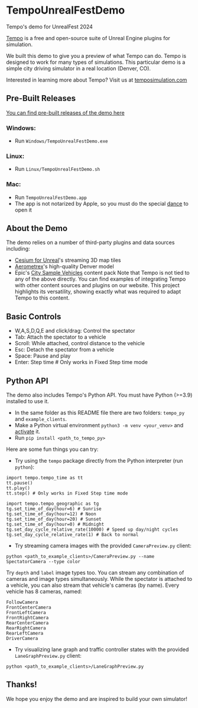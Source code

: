 # TempoUnrealFestDemo
Tempo's demo for UnrealFest 2024

[Tempo](https://github.com/tempo-sim/Tempo/) is a free and open-source suite of Unreal Engine plugins for simulation.

We built this demo to give you a preview of what Tempo can do. Tempo is designed to work for many types of simulations. This particular demo is a simple city driving simulator in a real location (Denver, CO).

Interested in learning more about Tempo? Visit us at [temposimulation.com](http://temposimulation.com)

## Pre-Built Releases
[You can find pre-built releases of the demo here](https://drive.google.com/drive/folders/1dqdmuhC0qEBxhdnEvxWI3AdmlIzjFbyg?usp=drive_link)
### Windows:
- Run `Windows/TempoUnrealFestDemo.exe`
### Linux:
- Run `Linux/TempoUnrealFestDemo.sh`
### Mac:
- Run `TempoUnrealFestDemo.app`
- The app is not notarized by Apple, so you must do the special [dance](https://support.apple.com/guide/mac-help/open-a-mac-app-from-an-unknown-developer-mh40616/15.0/mac/15.0) to open it

## About the Demo
The demo relies on a number of third-party plugins and data sources including:
- [Cesium for Unreal](https://cesium.com/platform/cesium-for-unreal/)'s streaming 3D map tiles
- [Aerometrex](https://aerometrex.com.au/)'s high-quality Denver model
- Epic's [City Sample Vehicles](https://www.unrealengine.com/marketplace/en-US/product/city-sample-vehicles?sessionInvalidated=true) content pack
Note that Tempo is not tied to any of the above directly. You can find examples of integrating Tempo with other content sources and plugins on our website. This project highlights its versatility, showing exactly what was required to adapt Tempo to this content.

## Basic Controls
- W,A,S,D,Q,E and click/drag: Control the spectator
- Tab: Attach the spectator to a vehicle
- Scroll: While attached, control distance to the vehicle
- Esc: Detach the spectator from a vehicle
- Space: Pause and play
- Enter: Step time # Only works in Fixed Step time mode

## Python API
The demo also includes Tempo's Python API. You must have Python (>=3.9) installed to use it.
- In the same folder as this README file there are two folders: `tempo_py` and `example_clients`.
- Make a Python virtual environment `python3 -m venv <your_venv>` and [activate](https://docs.python.org/3/library/venv.html#how-venvs-work) it.
- Run `pip install <path_to_tempo_py>`

Here are some fun things you can try:
- Try using the `tempo` package directly from the Python interpreter (run `python`):
```
import tempo.tempo_time as tt
tt.pause()
tt.play()
tt.step() # Only works in Fixed Step time mode

import tempo.tempo_geographic as tg
tg.set_time_of_day(hour=6) # Sunrise
tg.set_time_of_day(hour=12) # Noon
tg.set_time_of_day(hour=20) # Sunset
tg.set_time_of_day(hour=0) # Midnight
tg.set_day_cycle_relative_rate(10000) # Speed up day/night cycles
tg.set_day_cycle_relative_rate(1) # Back to normal
```
- Try streaming camera images with the provided `CameraPreview.py` client:
```
python <path_to_example_clients>/CameraPreview.py --name SpectatorCamera --type color
```
Try `depth` and `label` image types too. You can stream any combination of cameras and image types simultaneously. While the spectator is attached to a vehicle, you can also stream that vehicle's cameras (by name). Every vehicle has 8 cameras, named:
```
FollowCamera
FrontCenterCamera
FrontLeftCamera
FrontRightCamera
RearCenterCamera
RearRightCamera
RearLeftCamera
DriverCamera
```
- Try visualizing lane graph and traffic controller states with the provided `LaneGraphPreview.py` client:
```
python <path_to_example_clients>/LaneGraphPreview.py
```
## Thanks!
We hope you enjoy the demo and are inspired to build your own simulator!
